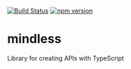 [![Build Status](https://travis-ci.org/SpartanLabs/mindless.svg?branch=master)](https://travis-ci.org/SpartanLabs/mindless)
[![npm version](https://badge.fury.io/js/mindless-framework.svg)](https://badge.fury.io/js/mindless-framework)

# mindless
Library for creating APIs with TypeScript
